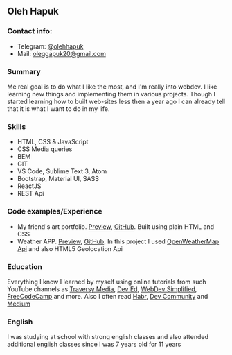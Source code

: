 ## Oleh Hapuk
### Contact info:
* Telegram: [@olehhapuk](https://t.me/olehhapuk)
* Mail: [oleggapuk20@gmail.com](mailto:oleggapuk20@gmail.com)
### Summary
Me real goal is to do what I like the most, and I'm really into webdev. I like learning new things and implementing them in various projects. Though I started learning how to built web-sites less then a year ago I can already tell that it is what I want to do in my life.
### Skills
* HTML, CSS & JavaScript
* CSS Media queries
* BEM
* GIT
* VS Code, Sublime Text 3, Atom
* Bootstrap, Material UI, SASS
* ReactJS
* REST Api
### Code examples/Experience
* My friend's art portfolio. [Preview](https://oleggapuk.github.io/diane-art-portfolio/), [GitHub](https://github.com/oleggapuk/diane-art-portfolio). Built using plain HTML and CSS
* Weather APP. [Preview](https://gradooid.github.io/weather/), [GitHub](https://github.com/gradooid/weather). In this project I used [OpenWeatherMap Api](https://openweathermap.org/api) and also HTML5 Geolocation Api
### Education
Everything I know I learned by myself using online tutorials from such YouTube channels as [Traversy Media](https://www.youtube.com/channel/UC29ju8bIPH5as8OGnQzwJyA), [Dev Ed](https://www.youtube.com/channel/UClb90NQQcskPUGDIXsQEz5Q), [WebDev Simplified](https://www.youtube.com/channel/UCFbNIlppjAuEX4znoulh0Cw), [FreeCodeCamp](https://www.youtube.com/channel/UC8butISFwT-Wl7EV0hUK0BQ) and more. Also I often read [Habr](https://habr.com/), [Dev Community](https://dev.to/) and [Medium](https://medium.com/)
### English
I was studying at school with strong english classes and also attended additional english classes since I was 7 years old for 11 years
